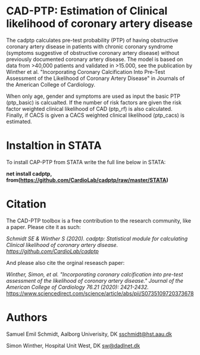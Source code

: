 # CAD-PTP: Estimation of Clinical likelihood of coronary artery disease

The cadptp calculates pre-test probability (PTP) of having obstructive coronary artery disease in patients with chronic coronary syndrome (symptoms suggestive of obstructive coronary artery disease) without previously documented coronary artery disease. The model is based on data from >40,000 patients and validated in >15.000, see the publication by Winther et al. "Incorporating Coronary Calcification Into Pre-Test Assessment of the Likelihood of Coronary Artery Disease" in Journals of the American College of Cardiology. 

When only age, gender and symptoms are used as input the basic PTP (ptp_basic) is calcualted.  If  the number of risk factors are given the risk factor weighted clinical likelihood of CAD (ptp_rf) is also calculated.  
Finally, if CACS is given a CACS weighted clinical likelihood (ptp_cacs) is estimated.

# Instaltion in STATA
To install CAP-PTP from STATA write the full line below in STATA:

**net install cadptp, from(https://github.com/CardioLab/cadptp/raw/master/STATA)**


# Citation

The CAD-PTP toolbox is a free contribution to the research community, like a paper. Please cite it as such: 

*Schmidt SE & Winther S (2020). cadptp: Statistical module for calculating Clinical likelihood of coronary artery disease. https://github.com/CardioLab/cadptp*

And please also cite the orginal reseasch paper:

*Winther, Simon, et al. "Incorporating coronary calcification into pre-test assessment of the likelihood of coronary artery disease." Journal of the American College of Cardiology 76.21 (2020): 2421-2432.*
https://www.sciencedirect.com/science/article/abs/pii/S0735109720373678


# Authors

Samuel Emil Schmidt, Aalborg Univerisity, DK sschmidt@hst.aau.dk

Simon Winther, Hospital Unit West, DK sw@dadlnet.dk


